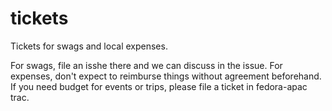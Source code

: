# tickets
Tickets for swags and local expenses.

For swags, file an isshe there and we can discuss in the issue. For expenses, don't expect to reimburse things without agreement beforehand. If you need budget for events or trips, please file a ticket in fedora-apac trac.
